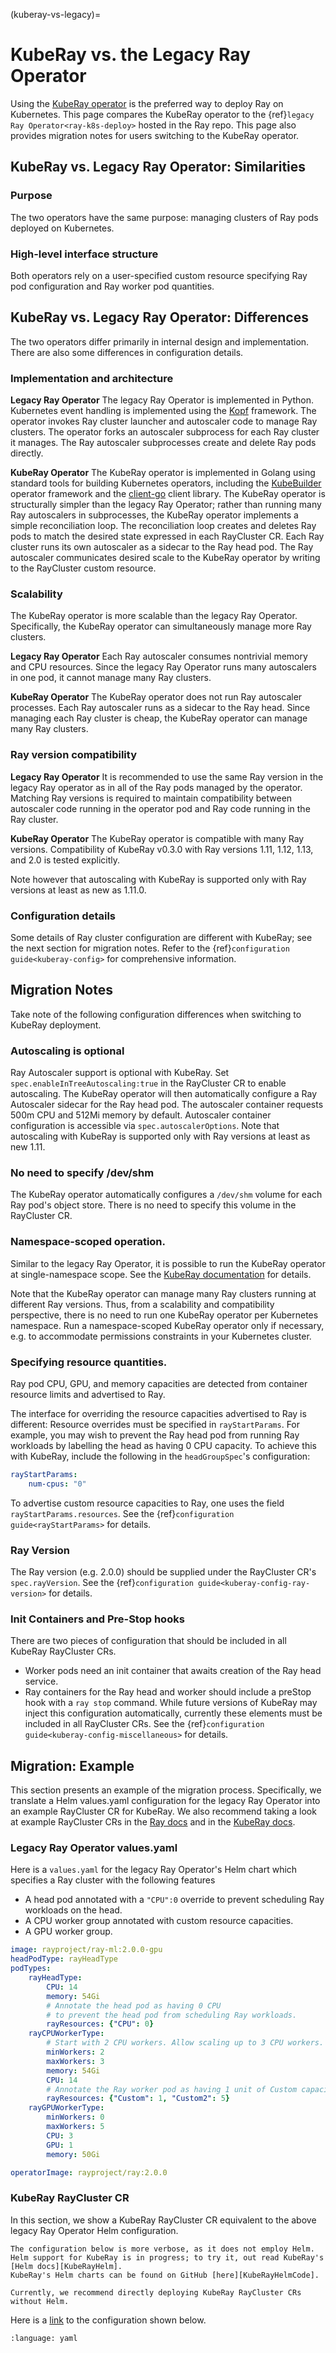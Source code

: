 (kuberay-vs-legacy)=

# KubeRay vs. the Legacy Ray Operator

Using the [KubeRay operator](https://ray-project.github.io/kuberay/components/operator/)
is the preferred way to deploy Ray on Kubernetes.
This page compares the KubeRay operator to the {ref}`legacy Ray Operator<ray-k8s-deploy>` hosted in the Ray repo.
This page also provides migration notes for users switching to the KubeRay operator.

## KubeRay vs. Legacy Ray Operator: Similarities

### Purpose
The two operators have the same purpose: managing clusters of Ray pods deployed on Kubernetes.

### High-level interface structure
Both operators rely on a user-specified custom resource specifying Ray pod configuration and
Ray worker pod quantities.

## KubeRay vs. Legacy Ray Operator: Differences

The two operators differ primarily in internal design and implementation.
There are also some differences in configuration details.

### Implementation and architecture
**Legacy Ray Operator** The legacy Ray Operator is implemented in Python.
Kubernetes event handling is implemented using the [Kopf](https://kopf.readthedocs.io/en/stable/) framework.
The operator invokes Ray cluster launcher and autoscaler code to manage Ray clusters.
The operator forks an autoscaler subprocess for each Ray cluster it manages.
The Ray autoscaler subprocesses create and delete Ray pods directly.

**KubeRay Operator** The KubeRay operator is implemented in Golang using standard tools
for building Kubernetes operators, including the [KubeBuilder](https://github.com/kubernetes-sigs/kubebuilder)
operator framework
and the [client-go](https://github.com/kubernetes/client-go) client library.
The KubeRay operator is structurally simpler than the legacy Ray Operator;
rather than running many Ray autoscalers in subprocesses, the KubeRay operator implements a simple
reconciliation loop. The reconciliation loop creates and deletes Ray pods to match the desired
state expressed in each RayCluster CR.
Each Ray cluster runs its own autoscaler as a sidecar to the Ray head pod.
The Ray autoscaler communicates desired scale to the KubeRay operator by writing to the RayCluster
custom resource.

### Scalability
The KubeRay operator is more scalable than the legacy Ray Operator. Specifically, the
KubeRay operator can simultaneously manage more Ray clusters.

**Legacy Ray Operator** Each Ray autoscaler consumes nontrivial memory and CPU resources.
Since the legacy Ray Operator runs many autoscalers in one pod, it cannot manage many Ray clusters.

**KubeRay Operator** The KubeRay operator does not run Ray autoscaler processes.
Each Ray autoscaler runs as a sidecar to the Ray head. Since managing each Ray cluster is cheap,
the KubeRay operator can manage many Ray clusters.

### Ray version compatibility

**Legacy Ray Operator**
It is recommended to use the same Ray version in the legacy Ray operator
as in all of the Ray pods managed by the operator.
Matching Ray versions is required to maintain compatibility between autoscaler code
running in the operator pod and Ray code running in the Ray cluster.

**KubeRay Operator**
The KubeRay operator is compatible with many Ray versions.
Compatibility of KubeRay v0.3.0 with Ray versions 1.11, 1.12, 1.13, and 2.0 is tested explicitly.

Note however that autoscaling with KubeRay is supported only with Ray versions
at least as new as 1.11.0.

### Configuration details
Some details of Ray cluster configuration are different with KubeRay; see the next section
for migration notes. Refer to the {ref}`configuration guide<kuberay-config>` for comprehensive
information.

## Migration Notes

Take note of the following configuration differences when switching to KubeRay
deployment.

### Autoscaling is optional
Ray Autoscaler support is optional with KubeRay. Set `spec.enableInTreeAutoscaling:true`
in the RayCluster CR to enable autoscaling. The KubeRay operator will then automatically
configure a Ray Autoscaler sidecar for the Ray head pod.
The autoscaler container requests 500m CPU and 512Mi memory by default.
Autoscaler container configuration is accessible via `spec.autoscalerOptions`.
Note that autoscaling with KubeRay is supported only with Ray versions at least as new 1.11.

### No need to specify /dev/shm
The KubeRay operator automatically configures a `/dev/shm` volume for each Ray pod's object store.
There is no need to specify this volume in the RayCluster CR.

### Namespace-scoped operation.
Similar to the legacy Ray Operator, it is possible to run the KubeRay operator at single-namespace scope.
See the [KubeRay documentation][KubeRaySingleNamespace] for details.

Note that the KubeRay operator can manage many Ray clusters running at different Ray versions.
Thus, from a scalability and compatibility perspective, there is no need to run
one KubeRay operator per Kubernetes namespace. Run a namespace-scoped KubeRay operator
only if necessary, e.g. to accommodate permissions constraints in your Kubernetes cluster.

### Specifying resource quantities.
Ray pod CPU, GPU, and memory capacities are detected from container resource limits and advertised
to Ray.

The interface for overriding the resource capacities advertised to Ray is different:
Resource overrides must be specified in `rayStartParams`.
For example, you may wish to prevent the Ray head pod
from running Ray workloads by labelling the head as having 0 CPU capacity.
To achieve this with KubeRay, include the following in the `headGroupSpec`'s configuration:
```yaml
rayStartParams:
    num-cpus: "0"
```
To advertise custom resource capacities to Ray, one uses the field `rayStartParams.resources`.
See the {ref}`configuration guide<rayStartParams>` for details.

[KuberaySingleNamespace]: https://github.com/ray-project/kuberay#single-namespace-version

### Ray Version
The Ray version (e.g. 2.0.0) should be supplied under the RayCluster CR's `spec.rayVersion`.
See the {ref}`configuration guide<kuberay-config-ray-version>` for details.

### Init Containers and Pre-Stop hooks
There are two pieces of configuration that should be included in all KubeRay RayCluster CRs.
- Worker pods need an init container that awaits creation of the Ray head service.
- Ray containers for the Ray head and worker should include a preStop hook with a `ray stop`
  command.
While future versions of KubeRay may inject this configuration automatically,
currently these elements must be included in all RayCluster CRs.
See the {ref}`configuration guide<kuberay-config-miscellaneous>` for details.

## Migration: Example
This section presents an example of the migration process.
Specifically, we translate a Helm values.yaml configuration for the legacy Ray Operator into
an example RayCluster CR for KubeRay.
We also recommend taking a look at example RayCluster CRs in the [Ray docs][RayExamples]
and in the [KubeRay docs][KubeRayExamples].

### Legacy Ray Operator values.yaml
Here is a `values.yaml` for the legacy Ray Operator's Helm chart which specifies a Ray cluster
with the following features
- A head pod annotated with a `"CPU":0` override to prevent scheduling Ray workloads on the head.
- A CPU worker group annotated with custom resource capacities.
- A GPU worker group.
```yaml
image: rayproject/ray-ml:2.0.0-gpu
headPodType: rayHeadType
podTypes:
    rayHeadType:
        CPU: 14
        memory: 54Gi
        # Annotate the head pod as having 0 CPU
        # to prevent the head pod from scheduling Ray workloads.
        rayResources: {"CPU": 0}
    rayCPUWorkerType:
        # Start with 2 CPU workers. Allow scaling up to 3 CPU workers.
        minWorkers: 2
        maxWorkers: 3
        memory: 54Gi
        CPU: 14
        # Annotate the Ray worker pod as having 1 unit of Custom capacity and 5 units of "Custom2" capacity
        rayResources: {"Custom": 1, "Custom2": 5}
    rayGPUWorkerType:
        minWorkers: 0
        maxWorkers: 5
        CPU: 3
        GPU: 1
        memory: 50Gi

operatorImage: rayproject/ray:2.0.0
```

### KubeRay RayCluster CR
In this section, we show a KubeRay RayCluster CR equivalent to the above legacy Ray Operator Helm configuration.

```{note}
The configuration below is more verbose, as it does not employ Helm.
Helm support for KubeRay is in progress; to try it, out read KubeRay's [Helm docs][KubeRayHelm].
KubeRay's Helm charts can be found on GitHub [here][KubeRayHelmCode].

Currently, we recommend directly deploying KubeRay RayCluster CRs without Helm.
```

Here is a [link][ConfigLink] to the configuration shown below.

```{literalinclude} ../configs/migration-example.yaml
:language: yaml
```

[RayExamples]: https://github.com/ray-project/ray/tree/master/doc/source/cluster/cluster_under_construction/ray-clusters-on-kubernetes/configs
[KubeRayExamples]: https://ray-project.github.io/kuberay/components/operator/#running-an-example-cluster
[ConfigLink]: https://raw.githubusercontent.com/ray-project/ray/7aeb1ab9cf7adb58fd9418c0e08984ff0fe6d018/doc/source/cluster/cluster_under_construction/ray-clusters-on-kubernetes/configs/migration-example.yaml
[KubeRayHelm]: https://ray-project.github.io/kuberay/deploy/helm/
[KubeRayHelmCode]: https://github.com/ray-project/kuberay/tree/master/helm-chart
